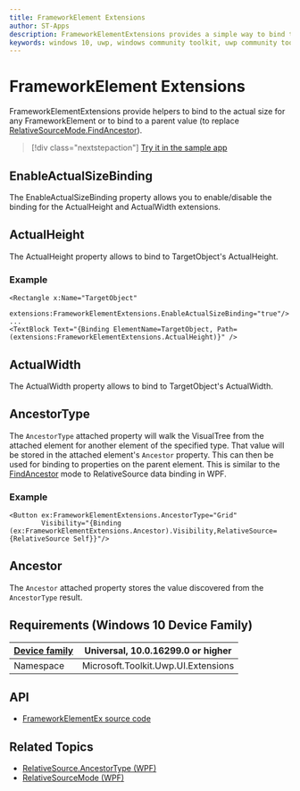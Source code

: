 ```yaml
---
title: FrameworkElement Extensions
author: ST-Apps
description: FrameworkElementExtensions provides a simple way to bind to actual size for any FrameworkElement
keywords: windows 10, uwp, windows community toolkit, uwp community toolkit, uwp toolkit, FrameworkElement, extensions
---
```


# FrameworkElement Extensions

FrameworkElementExtensions provide helpers to bind to the actual size for any FrameworkElement or to bind to a parent value (to replace [RelativeSourceMode.FindAncestor](/dotnet/api/system.windows.data.relativesourcemode)).

> [!div class="nextstepaction"]
> [Try it in the sample app](uwpct://Extensions?sample=FrameworkElementExtensions)

## EnableActualSizeBinding

The EnableActualSizeBinding property allows you to enable/disable the binding for the ActualHeight and ActualWidth extensions.

## ActualHeight

The ActualHeight property allows to bind to TargetObject's ActualHeight.

### Example

```xaml
<Rectangle x:Name="TargetObject"
            extensions:FrameworkElementExtensions.EnableActualSizeBinding="true"/>
...
<TextBlock Text="{Binding ElementName=TargetObject, Path=(extensions:FrameworkElementExtensions.ActualHeight)}" />
```

## ActualWidth

The ActualWidth property allows to bind to TargetObject's ActualWidth.

## AncestorType

The `AncestorType` attached property will walk the VisualTree from the attached element for another element of the specified type.  That value will be stored in the attached element's `Ancestor` property.  This can then be used for binding to properties on the parent element.  This is similar to the [FindAncestor](/dotnet/api/system.windows.data.relativesourcemode) mode to RelativeSource data binding in WPF.

### Example

```xaml
<Button ex:FrameworkElementExtensions.AncestorType="Grid"
        Visibility="{Binding (ex:FrameworkElementExtensions.Ancestor).Visibility,RelativeSource={RelativeSource Self}}"/>
```

## Ancestor

The `Ancestor` attached property stores the value discovered from the `AncestorType` result.

## Requirements (Windows 10 Device Family)

| [Device family](/windows/uwp/get-started/universal-application-platform-guide) | Universal, 10.0.16299.0 or higher |
| --- | --- |
| Namespace | Microsoft.Toolkit.Uwp.UI.Extensions |

## API

- [FrameworkElementEx source code](https://github.com/Microsoft/WindowsCommunityToolkit//blob/master/Microsoft.Toolkit.Uwp.UI/Extensions/FrameworkElement)

## Related Topics

- [RelativeSource.AncestorType (WPF)](/dotnet/api/system.windows.data.relativesource.ancestortype)
- [RelativeSourceMode (WPF)](/dotnet/api/system.windows.data.relativesourcemode)